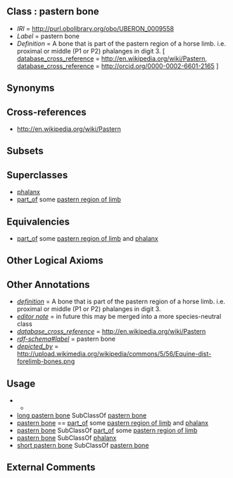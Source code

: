 
## Class : pastern bone

 * *IRI* = http://purl.obolibrary.org/obo/UBERON_0009558
 * *Label* = pastern bone
 * *Definition* = A bone that is part of the pastern region of a horse limb. i.e. proximal or middle (P1 or P2) phalanges in digit 3. [ [database_cross_reference](../../ef/oboInOwl#hasDbXref.md) = http://en.wikipedia.org/wiki/Pastern, [database_cross_reference](../../ef/oboInOwl#hasDbXref.md) = http://orcid.org/0000-0002-6601-2165 ]

## Synonyms


## Cross-references

 * http://en.wikipedia.org/wiki/Pastern

## Subsets


## Superclasses

 * [phalanx](../../UBERON/21/UBERON_0003221.md)
 * [part_of](../../BFO/50/BFO_0000050.md) some [pastern region of limb](../../UBERON/63/UBERON_0009563.md)

## Equivalencies

 * [part_of](../../BFO/50/BFO_0000050.md) some [pastern region of limb](../../UBERON/63/UBERON_0009563.md) and [phalanx](../../UBERON/21/UBERON_0003221.md)

## Other Logical Axioms


## Other Annotations

 * *[definition](../../IAO/15/IAO_0000115.md)* = A bone that is part of the pastern region of a horse limb. i.e. proximal or middle (P1 or P2) phalanges in digit 3.
 * *[editor note](../../IAO/16/IAO_0000116.md)* = in future this may be merged into a more species-neutral class
 * *[database_cross_reference](../../ef/oboInOwl#hasDbXref.md)* = http://en.wikipedia.org/wiki/Pastern
 * *[rdf-schema#label](../../el/rdf-schema#label.md)* = pastern bone
 * *[depicted_by](../../depicted/by/depicted_by.md)* = http://upload.wikimedia.org/wikipedia/commons/5/56/Equine-dist-forelimb-bones.png

## Usage

 * -
 * [long pastern bone](../../UBERON/56/UBERON_0009556.md) SubClassOf [pastern bone](../../UBERON/58/UBERON_0009558.md)
 * [pastern bone](../../UBERON/58/UBERON_0009558.md) == [part_of](../../BFO/50/BFO_0000050.md) some [pastern region of limb](../../UBERON/63/UBERON_0009563.md) and [phalanx](../../UBERON/21/UBERON_0003221.md)
 * [pastern bone](../../UBERON/58/UBERON_0009558.md) SubClassOf [part_of](../../BFO/50/BFO_0000050.md) some [pastern region of limb](../../UBERON/63/UBERON_0009563.md)
 * [pastern bone](../../UBERON/58/UBERON_0009558.md) SubClassOf [phalanx](../../UBERON/21/UBERON_0003221.md)
 * [short pastern bone](../../UBERON/55/UBERON_0009555.md) SubClassOf [pastern bone](../../UBERON/58/UBERON_0009558.md)

## External Comments

